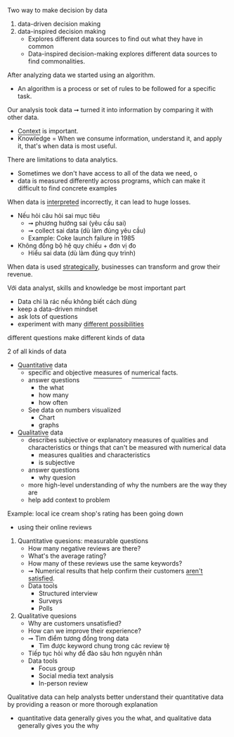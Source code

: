 <style>
[tooltip] {
    position: relative;
    padding-bottom: 0.25px;
    border-bottom: solid 1px;
    text-decoration: none;
}

[tooltip]::before {
    display: none;
    content: attr(title);
    background-color: #6fa2fa;
    justify-content: center;
    border-radius: 3px;
    width: max-content;
    position: absolute;
    bottom: 100%;
    left: 50%;
    transform: translateX(-50%);
    text-align: center;
    padding: 0.25rem;
    max-width: 160px;
    word-break: keep-all;
    font-size: 0.75rem;
}

[tooltip]:hover::before {
    display: block;
}

[underline] {
    padding-bottom: 0.25rem;
    border-bottom: solid 1px;
    text-decoration: none;
}
</style>

Two way to make decision by data
1. data-driven decision making
1. data-inspired decision making
    - Explores different data sources to find out what they have in common
    - Data-inspired decision-making explores different data sources to find commonalities.

After analyzing data we started using an algorithm.
- An algorithm is a process or set of rules to be followed for a specific task.

Our analysis took data ➞ turned it into information by comparing it with other data.
- <ins tooltip title="hành cảnh, tình huống">Context</ins> is important.
- Knowledge = When we consume information, understand it, and apply it, that's when data is most useful.

There are limitations to data analytics. 
- Sometimes we don't have access to all of the data we need, o
- data is measured differently across programs, which can make it difficult to find concrete examples

When data is <ins tooltip title="diễn giải, xử lý">interpreted</ins> incorrectly, it can lead to huge losses. 
- Nếu hỏi câu hỏi sai mục tiêu 
    - ➞ phương hướng sai (yêu cầu sai)
    - ➞ collect sai data (dù làm đúng yêu cầu)
    - Example: Coke launch failure in 1985
- Không đồng bộ hệ quy chiếu + đơn vị đo
    - Hiểu sai data (dù làm đúng quy trình)

When data is used <ins tooltip title="được dùng một cách chiến lược, có kế hoạch">strategically</ins>, businesses can transform and grow their revenue.

Với data analyst, skills and knowledge be most important part
- Data chỉ là rác nếu không biết cách dùng
- keep a data-driven mindset
- ask lots of questions
- experiment with many <ins tooltip title="thử nghiệm nhiều khả năng khác nhau">different possibilities</ins>

different questions make different kinds of data

2 of all kinds of data
- <ins tooltip title="Định lượng">Quantitative</ins> data
    - specific and objective <ins underline>measures</ins> of <ins underline>numerical</ins> facts.
    - answer questions
        - the what
        - how many
        - how often
    - See data on numbers visualized
        - Chart
        - graphs
- <ins tooltip title="Định tính">Qualitative</ins> data
    - describes subjective or explanatory measures of qualities and characteristics or things that can't be measured with numerical data
        - measures qualities and characteristics
        - is subjective
    - answer questions
        - why quesion
    - more high-level understanding of why the numbers are the way they are
    - help add context to problem

Example: local ice cream shop's rating has been going down
- using their online reviews
1. Quantitative quesions: measurable questions
    - How many negative reviews are there? 
    - What's the average rating? 
    - How many of these reviews use the same keywords?
    - ➞ Numerical results that help confirm their customers <ins tooltip title="Không hài lòng">aren't satisfied</ins>.
    - Data tools
        - Structured interview
        - Surveys
        - Polls
1. Qualitative quesions
    - Why are customers unsatisfied? 
    - How can we improve their experience? 
    - ➞ Tìm điểm tương đồng trong data
        - Tìm được keyword chung trong các review tệ
    - Tiếp tục hỏi why để đào sâu hơn nguyên nhân
    - Data tools
        - Focus group
        - Social media text analysis
        - In-person review

Qualitative data can help analysts better understand their quantitative data by providing a reason or more thorough explanation
- quantitative data generally gives you the what, and qualitative data generally gives you the why

